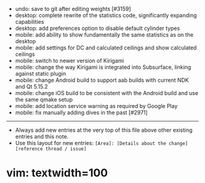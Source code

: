 - undo: save to git after editing weights [#3159]
- desktop: complete rewrite of the statistics code, significantly expanding capabilities
- desktop: add preferences option to disable default cylinder types
- mobile: add ability to show fundamentally the same statistics as on the desktop
- mobile: add settings for DC and calculated ceilings and show calculated ceilings
- mobile: switch to newer version of Kirigami
- mobile: change the way Kirigami is integrated into Subsurface, linking against static plugin
- mobile: change Android build to support aab builds with current NDK and Qt 5.15.2
- mobile: change iOS build to be consistent with the Android build and use the same qmake setup
- mobile: add location service warning as required by Google Play
- mobile: fix manually adding dives in the past [#2971]

---
* Always add new entries at the very top of this file above other existing entries and this note.
* Use this layout for new entries: `[Area]: [Details about the change] [reference thread / issue]`
# vim: textwidth=100
